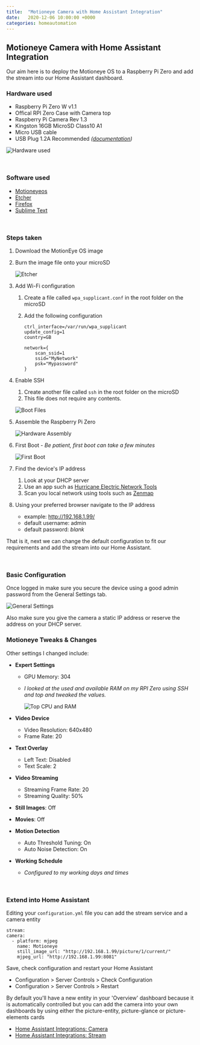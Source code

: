 ```yaml
---
title:  "Motioneye Camera with Home Assistant Integration"
date:   2020-12-06 10:00:00 +0000
categories: homeautomation
---
```


## Motioneye Camera with Home Assistant Integration

Our aim here is to deploy the Motioneye OS to a Raspberry Pi Zero and add the stream into our Home Assistant dashboard.

### Hardware used 

* Raspberry Pi Zero W v1.1
* Offical RPI Zero Case with Camera top
* Raspberry Pi Camera Rev 1.3
* Kingston 16GB MicroSD Class10 A1
* Micro USB cable
* USB Plug 1.2A Recommended *([documentation](https://www.raspberrypi.org/documentation/hardware/raspberrypi/power/README.md))*

![Hardware used](/assets/images/posts/hardware.jpg)

<br>

### Software used 

* [Motioneyeos](https://github.com/ccrisan/motioneyeos/releases)
* [Etcher](https://www.balena.io/etcher/)
* [Firefox](https://www.mozilla.org/en-GB/firefox/new/)
* [Sublime Text](https://www.sublimetext.com/)

<br>

### Steps taken

1. Download the MotionEye OS image

2. Burn the image file onto your microSD

    ![Etcher](/assets/images/posts/etcher.png) 

3. Add Wi-Fi configuration

    1. Create a file called `wpa_supplicant.conf` in the root folder on the microSD

    2. Add the following configuration

        ```
        ctrl_interface=/var/run/wpa_supplicant
        update_config=1
        country=GB
        
        network={
            scan_ssid=1
            ssid="MyNetwork"
            psk="Mypassword"
        }
        ```

4. Enable SSH

    1. Create another file called `ssh` in the root folder on the microSD
    2. This file does not require any contents.

    ![Boot Files](/assets/images/posts/boot_files.png)

5. Assemble the Raspberry Pi Zero

    ![Hardware Assembly](/assets/images/posts/hardware_assembly.jpg)

6. First Boot - *Be patient, first boot can take a few minutes*

    ![First Boot](/assets/images/posts/first_boot.jpg)

7. Find the device's IP address

    1. Look at your DHCP server 
    2. Use an app such as [Hurricane Electric Network Tools](https://networktools.he.net/)
    3. Scan you local network using tools such as [Zenmap](https://nmap.org/zenmap/)

8. Using your preferred browser navigate to the IP address

    * example: http://192.168.1.99/
    * default username: admin
    * default password: *blank*

 That is it, next we can change the default configuration to fit our requirements and add the stream into our Home Assistant.

<br>

### Basic Configuration

Once logged in make sure you secure the device using a good admin password from the General Settings tab.

![General Settings](/assets/images/posts/meye_general.png)

Also make sure you give the camera a static IP address or reserve the address on your DHCP server.

### Motioneye Tweaks & Changes

Other settings I changed include:

* **Expert Settings**
  
  * GPU Memory: 304
  
  * *I looked at the used and available RAM on my RPI Zero using SSH and top and tweaked the values.*
  
    ![Top CPU and RAM](/assets/images/posts/meye_top.png)
  
* **Video Device**
  
  * Video Resolution: 640x480
  * Frame Rate: 20
  
* **Text Overlay**
  
  * Left Text: Disabled
  * Text Scale: 2
  
* **Video Streaming**

  * Streaming Frame Rate: 20
  * Streaming Quality: 50%

* **Still Images**: Off

* **Movies**: Off

* **Motion Detection**

  * Auto Threshold Tuning: On
  * Auto Noise Detection: On

* **Working Schedule**

  * *Configured to my working days and times*

<br>

### Extend into Home Assistant

Editing your `configuration.yml` file you can add the stream service and a camera entity

```
stream:
camera:
  - platform: mjpeg
    name: Motioneye
    still_image_url: "http://192.168.1.99/picture/1/current/"
    mjpeg_url: "http://192.168.1.99:8081"
```

Save, check configuration and restart your Home Assistant 

* Configuration > Server Controls > Check Configuration
* Configuration > Server Controls > Restart

By default you'll have a new entity in your 'Overview' dashboard because it is automatically controlled but you can add the camera into your own dashboards by using either the picture-entity, picture-glance or picture-elements cards

* [Home Assistant Integrations: Camera](https://www.home-assistant.io/integrations/camera/)
* [Home Assistant Integrations: Stream](https://www.home-assistant.io/integrations/stream/)


